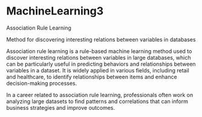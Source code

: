 # MachineLearning3
Association Rule Learning

Method for discovering interesting relations between variables in databases

Association rule learning is a rule-based machine learning method used to discover interesting relations between variables in large databases, which can be particularly useful in predicting behaviors and relationships between variables in a dataset.
It is widely applied in various fields, including retail and healthcare, to identify relationships between items and enhance decision-making processes.

In a career related to association rule learning, professionals often work on analyzing large datasets to find patterns and correlations that can inform business strategies and improve outcomes.

